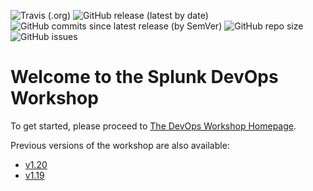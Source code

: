 ![Travis (.org)](https://img.shields.io/travis/signalfx/devops-workshop)
![GitHub release (latest by date)](https://img.shields.io/github/v/release/signalfx/devops-workshop)
![GitHub commits since latest release (by SemVer)](https://img.shields.io/github/commits-since/signalfx/devops-workshop/latest)
![GitHub repo size](https://img.shields.io/github/repo-size/signalfx/devops-workshop)
![GitHub issues](https://img.shields.io/github/issues/signalfx/devops-workshop)

# Welcome to the Splunk DevOps Workshop

To get started, please proceed to [The DevOps Workshop Homepage](https://signalfx.github.io/devops-workshop/latest/).

Previous versions of the workshop are also available:
- [v1.20](https://signalfx.github.io/devops-workshop/v1.20/)
- [v1.19](https://signalfx.github.io/devops-workshop/v1.19/)
